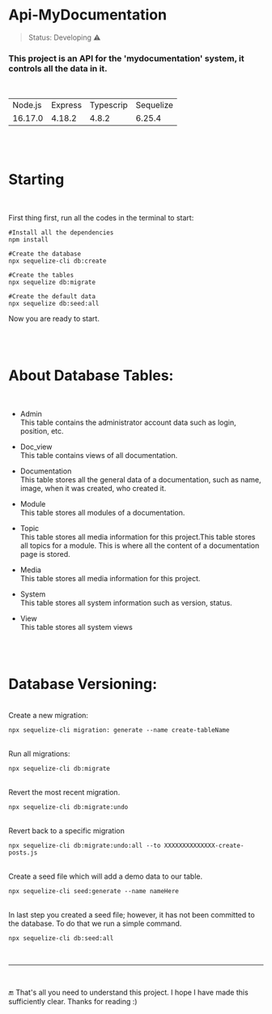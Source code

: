 # Api-MyDocumentation

> Status: Developing ⚠️

### This project is an API for the 'mydocumentation' system, it controls all the data in it.

<br/>

<table>
    <tr>
        <td>Node.js</td>
        <td>Express</td>
        <td>Typescrip</td>
        <td>Sequelize</td>
    </tr>
    <tr>
        <td>16.17.0</td>
        <td>4.18.2</td>
        <td>4.8.2</td>
        <td>6.25.4</td>
    </tr>
</table>

<br/><br/>


# Starting
<br/>

First thing first, run all the codes in the terminal to start:

```
#Install all the dependencies
npm install

#Create the database
npx sequelize-cli db:create

#Create the tables
npx sequelize db:migrate

#Create the default data
npx sequelize db:seed:all
```
Now you are ready to start.


<br/><br/>


# About Database Tables:

<br/>

+ Admin
<br/>This table contains the administrator account data such as login, position, etc.

+ Doc_view
<br/>This table contains views of all documentation.

+ Documentation
<br/>This table stores all the general data of a documentation, such as name, image, when it was created, who created it.

+ Module
<br/>This table stores all modules of a documentation.

+ Topic
<br/>This table stores all media information for this project.This table stores all topics for a module. This is where all the content of a documentation page is stored.

+ Media
<br/>This table stores all media information for this project.

+ System
<br/>This table stores all system information such as version, status.

+ View
<br/>This table stores all system views


<br/><br/>


# Database Versioning:

<br/>Create a new migration:
```
npx sequelize-cli migration: generate --name create-tableName
```

<br/>Run all migrations:
```
npx sequelize-cli db:migrate
```

<br/>Revert the most recent migration.
```
npx sequelize-cli db:migrate:undo
```

<br/>Revert back to a specific migration
```
npx sequelize-cli db:migrate:undo:all --to XXXXXXXXXXXXXX-create-posts.js
```

<br/>Create a seed file which will add a demo data to our table.
```
npx sequelize-cli seed:generate --name nameHere
```

<br/>In last step you created a seed file; however, it has not been committed to the database. To do that we run a simple command.
```
npx sequelize-cli db:seed:all
```

<br/><hr/><br/>

🔚 That's all you need to understand this project. I hope I have made this sufficiently clear. Thanks for reading :)